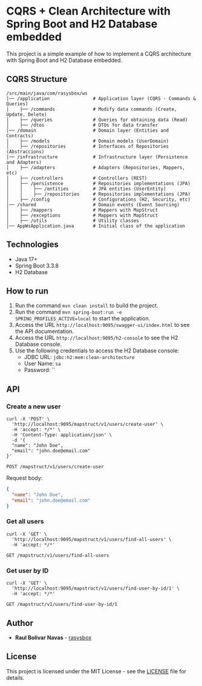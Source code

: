 # CQRS + Clean Architecture with Spring Boot and H2 Database embedded

This project is a simple example of how to implement a CQRS architecture with Spring Boot and H2 Database embedded.

## CQRS Structure

```shell
/src/main/java/com/rasysbox/ws
│── /application                # Application layer (CQRS - Commands & Queries)
│    ├── /commands              # Modify data commands (Create, Update, Delete)
│    ├── /queries               # Queries for obtaining data (Read)
│    ├── /dtos                  # DTOs for data transfer
│── /domain                     # Domain layer (Entities and Contracts)
│    ├── /models                # Domain models (UserDomain)
│    ├── /repositories          # Interfaces of Repositories (Abstraccions)
│── /infrastructure             # Infrastructure layer (Persistence and Adapters)
│    ├── /adapters              # Adapters (Repositories, Mappers, etc)
│    ├── /controllers           # Controllers (REST)
│    ├── /persistence           # Repositories implementations (JPA)
│    │    ├── /entities         # JPA entities (UserEntity)
│    │    ├── /repositories     # Repositories implementations (JPA)
│    ├── /config                # Configurations (H2, Security, etc)
│── /shared                     # Domain events (Event Sourcing)
│    ├── /mappers               # Mappers with MapStruct
│    ├── /exceptions            # Mappers with MapStruct
│    ├── /utils                 # Utility classes
│── AppWsApplication.java       # Initial class of the application
```

## Technologies

- Java 17+
- Spring Boot 3.3.8
- H2 Database

## How to run

1. Run the command `mvn clean install` to build the project.
2. Run the command `mvn spring-boot:run -e SPRING_PROFILES_ACTIVE=local` to start the application.
3. Access the URL `http://localhost:9095/swagger-ui/index.html` to see the API documentation.
4. Access the URL `http://localhost:9095/h2-console` to see the H2 Database console.
5. Use the following credentials to access the H2 Database console:
    - JDBC URL: `jdbc:h2:mem:clean-architecture`
    - User Name: `sa`
    - Password: ``

## API

### Create a new user

```curl
curl -X 'POST' \
  'http://localhost:9095/mapstruct/v1/users/create-user' \
  -H 'accept: */*' \
  -H 'Content-Type: application/json' \
  -d '{
  "name": "John Doe",
  "email": "john.doe@email.com"
}'
```

```http
POST /mapstruct/v1/users/create-user
```

Request body:

```json
{
  "name": "John Doe",
  "email": "john.doe@email.com"
}
```

### Get all users

```curl
curl -X 'GET' \
  'http://localhost:9095/mapstruct/v1/users/find-all-users' \
  -H 'accept: */*'
```

```http
GET /mapstruct/v1/users/find-all-users
```

### Get user by ID

```curl
curl -X 'GET' \
  'http://localhost:9095/mapstruct/v1/users/find-user-by-id/1' \
  -H 'accept: */*'
```

```http
GET /mapstruct/v1/users/find-user-by-id/1
```

## Author

- **Raul Bolivar Navas** - [rasysbox](https://github.com/raulrobinson/cqrs-clean-architecture-mapstruct-jpa)

## License

This project is licensed under the MIT License - see the [LICENSE](https://www.apache.org/licenses/LICENSE-2.0) file for details.
```